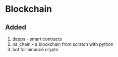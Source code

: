 # Blockchain
## Added
1. dapps - smart contracts
2. ns_chain -  a blockchain from scratch with python
3. bot for binance crypto